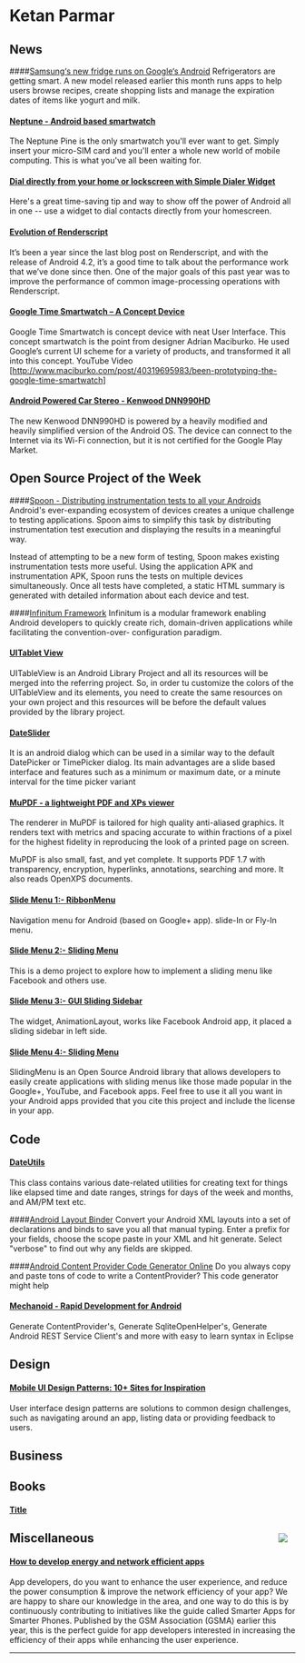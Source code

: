 # Ketan Parmar

## News

####[Samsung‘s new fridge runs on Google‘s Android](http://www.techgig.com/tech-news/editors-pick/Samsung-s-new-fridge-runs-on-Google-s-Android-16842)
Refrigerators are getting smart. A new model released earlier this month runs apps to help users browse recipes, create shopping lists and manage the expiration dates of items like yogurt and milk. 

#### [Neptune - Android based smartwatch](http://www.neptunepine.com/product.html)
The Neptune Pine is the only smartwatch you'll ever want to get. Simply insert your micro-SIM card and you'll enter a whole new world of mobile computing. This is what you've all been waiting for.

#### [Dial directly from your home or lockscreen with Simple Dialer Widget](http://www.androidcentral.com/dial-directly-your-home-or-lockscreen-simple-dialer-widget)
Here's a great time-saving tip and way to show off the power of Android all in one -- use a widget to dial contacts directly from your homescreen.

#### [Evolution of Renderscript](http://android-developers.blogspot.in/2013/01/evolution-of-renderscript-performance.html)
It’s been a year since the last blog post on Renderscript, and with the release of Android 4.2, it’s a good time to talk about the performance work that we’ve done since then. One of the major goals of this past year was to improve the performance of common image-processing operations with Renderscript.

#### [Google Time Smartwatch – A Concept Device](http://thenextweb.com/google/2013/01/05/google-smartwatch-concept/)
Google Time Smartwatch is concept device with neat User Interface. This concept smartwatch is the point from designer Adrian Maciburko. He used Google’s current UI scheme for a variety of products, and transformed it all into this concept. YouTube Video [http://www.maciburko.com/post/40319695983/been-prototyping-the-google-time-smartwatch]

#### [Android Powered Car Stereo - Kenwood DNN990HD](http://ces.cnet.com/2300-34438_1-10015387.html)
The new Kenwood DNN990HD is powered by a heavily modified and heavily simplified version of the Android OS. The device can connect to the Internet via its Wi-Fi connection, but it is not certified for the Google Play Market.

## Open Source Project of the Week

####[Spoon - Distributing instrumentation tests to all your Androids](http://square.github.com/spoon/)
Android's ever-expanding ecosystem of devices creates a unique challenge to testing applications. Spoon aims to simplify this task by distributing instrumentation test execution and displaying the results in a meaningful way.

Instead of attempting to be a new form of testing, Spoon makes existing instrumentation tests more useful. Using the application APK and instrumentation APK, Spoon runs the tests on multiple devices simultaneously. Once all tests have completed, a static HTML summary is generated with detailed information about each device and test.


####[Infinitum Framework](http://infinitumframework.com/index.php)
Infinitum is a modular framework enabling Android developers to quickly create rich, domain-driven applications while facilitating the convention-over- configuration paradigm.


#### [UITablet View](https://github.com/thiagolocatelli/android-uitableview)
UITableView is an Android Library Project and all its resources will be merged into the referring project. So, in order tu customize the colors of the UITableView and its elements, you need to create the same resources on your own project and this resources will be before the default values provided by the library project.
 
#### [DateSlider](https://github.com/bendemboski/DateSlider)
It is an android dialog which can be used in a similar way to the default DatePicker or TimePicker dialog. Its main advantages are a slide based interface and features such as a minimum or maximum date, or a minute interval for the time picker variant 

#### [MuPDF - a lightweight PDF and XPs viewer](http://code.google.com/p/mupdf/)
The renderer in MuPDF is tailored for high quality anti-aliased graphics. It renders text with metrics and spacing accurate to within fractions of a pixel for the highest fidelity in reproducing the look of a printed page on screen.

MuPDF is also small, fast, and yet complete. It supports PDF 1.7 with transparency, encryption, hyperlinks, annotations, searching and more. It also reads OpenXPS documents.

#### [Slide Menu 1:- RibbonMenu](https://github.com/darvds/RibbonMenu)
Navigation menu for Android (based on Google+ app). slide-In or Fly-In menu.

#### [Slide Menu 2:- Sliding Menu](https://github.com/gitgrimbo/android-sliding-menu-demo)
This is a demo project to explore how to implement a sliding menu like Facebook and others use.

#### [Slide Menu 3:- GUI Sliding Sidebar](https://github.com/walkingice/gui-sliding-sidebar)
The widget, AnimationLayout, works like Facebook Android app, it placed a sliding sidebar in left side.

#### [Slide Menu 4:- Sliding Menu](https://github.com/jfeinstein10/SlidingMenu)
SlidingMenu is an Open Source Android library that allows developers to easily create applications with sliding menus like those made popular in the Google+, YouTube, and Facebook apps. Feel free to use it all you want in your Android apps provided that you cite this project and include the license in your app.

## Code

#### [DateUtils](http://www.senab.co.uk/2013/01/15/snippet-dateutils/)
This class contains various date-related utilities for creating text for things like elapsed time and date ranges, strings for days of the week and months, and AM/PM text etc.

####[Android Layout Binder](http://android.lineten.net/layout.php)
Convert your Android XML layouts into a set of declarations and binds to save you all that manual typing. Enter a prefix for your fields, choose the scope paste in your XML and hit generate. Select "verbose" to find out why any fields are skipped.

####[Android Content Provider Code Generator Online](http://www.generateandroidcode.com/android/contentProvider)
 Do you always copy and paste tons of code to write a ContentProvider? This code generator might help
 
#### [Mechanoid - Rapid Development for Android](http://robotoworks.com/)
Generate ContentProvider's, Generate SqliteOpenHelper's, Generate Android REST Service Client's and more with easy to learn syntax in Eclipse




## Design

#### [Mobile UI Design Patterns: 10+ Sites for Inspiration](http://sixrevisions.com/user-interface/mobile-ui-design-patterns-inspiration/)
User interface design patterns are solutions to common design challenges, such as navigating around an app, listing data or providing feedback to users.  

## Business

## Books

#### [Title](Link)
<img src="url" style="float: right; margin: 1em;" /> 


## Miscellaneous
#### [How to develop energy and network efficient apps](http://developer.sonymobile.com/knowledge-base/tutorials/android_tutorial/how-to-develop-energy-and-network-efficient-apps-tutorial/)
App developers, do you want to enhance the user experience, and reduce the power consumption & improve the network efficiency of your app?  We are happy to share our knowledge in the area, and one way to do this is by continuously contributing to initiatives like the guide called Smarter Apps for Smarter Phones. Published by the GSM Association (GSMA) earlier this year, this is the perfect guide for app developers interested in increasing the efficiency of their apps while enhancing the user experience.

----
